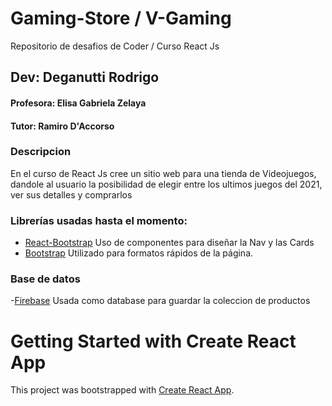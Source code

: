 # Gaming-Store / V-Gaming

Repositorio de desafios de Coder / Curso React Js

## Dev: Deganutti Rodrigo

#### Profesora: Elisa Gabriela Zelaya

#### Tutor: Ramiro D'Accorso

### Descripcion

En el curso de React Js cree un sitio web para una tienda de Videojuegos, dandole al usuario la posibilidad de elegir entre los ultimos juegos del 2021, ver sus detalles y comprarlos

### Librerías usadas hasta el momento:

- [React-Bootstrap](https://react-bootstrap.github.io/)
  Uso de componentes para diseñar la Nav y las Cards
- [Bootstrap](https://getbootstrap.com/)
  Utilizado para formatos rápidos de la página.

### Base de datos
-[Firebase](https://firebase.google.com/)
  Usada como database para guardar la coleccion de productos

# Getting Started with Create React App

This project was bootstrapped with [Create React App](https://github.com/facebook/create-react-app).